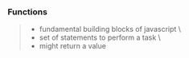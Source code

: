 ### Functions
> - fundamental building blocks of javascript \
> - set of statements to perform a task \
> - might return a value
